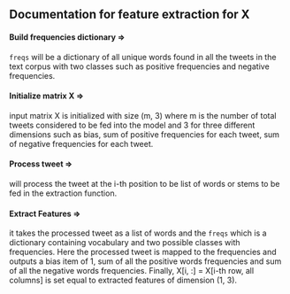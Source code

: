 ## Documentation for feature extraction for X
#### Build frequencies dictionary => 
`freqs` will be a dictionary of all unique words found in all the tweets in the text corpus with two classes such as positive frequencies and negative frequencies.

#### Initialize matrix X => 
input matrix X is initialized with size (m, 3) where m is the number of total tweets considered to be fed into the model and 3 for three different dimensions such as bias, sum of positive frequencies for each tweet, sum of negative frequencies for each tweet.

#### Process tweet =>
will process the tweet at the i-th position to be list of words or stems to be fed in the extraction function.

#### Extract Features =>
it takes the processed tweet as a list of words and the `freqs` which is a dictionary containing vocabulary and two possible classes with frequencies. Here the processed tweet is mapped to the frequencies and outputs a bias item of 1, sum of all the positive words frequencies and sum of all the negative words frequencies. Finally, X[i, :] = X[i-th row, all columns] is set equal to extracted features of dimension (1, 3).

